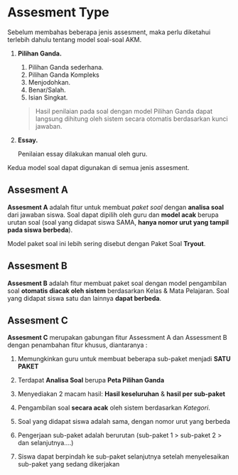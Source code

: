 # Assesment Type

Sebelum membahas beberapa jenis assesment, maka perlu diketahui terlebih dahulu tentang model soal-soal AKM.

1. **Pilihan Ganda.**

    1. Pilihan Ganda sederhana.
    2. Pilihan Ganda Kompleks
    3. Menjodohkan.
    4. Benar/Salah.
    5. Isian Singkat.

    > Hasil penilaian pada soal dengan model Pilihan Ganda dapat langsung dihitung oleh sistem secara otomatis berdasarkan kunci jawaban.

2. **Essay.**

    Penilaian essay dilakukan manual oleh guru.


Kedua model soal dapat digunakan di semua jenis assesment. 

## Assesment A
**Assesment A** adalah fitur untuk membuat _paket soal_ dengan **analisa soal** dari jawaban siswa. Soal dapat dipilih oleh guru dan **model acak** berupa urutan soal (soal yang didapat siswa SAMA, **hanya nomor urut yang tampil pada siswa berbeda**).

Model paket soal ini lebih sering disebut dengan Paket Soal **Tryout**.


## Assesment B
**Assesment B** adalah fitur membuat paket soal dengan model pengambilan soal **otomatis diacak oleh sistem** berdasarkan Kelas & Mata Pelajaran. Soal yang didapat siswa satu dan lainnya **dapat berbeda**.

## Assesment C
**Assesment C** merupakan gabungan fitur Assessment A dan Assessment B dengan penambahan fitur khusus, diantaranya :

1. Memungkinkan guru untuk membuat beberapa sub-paket menjadi **SATU PAKET**

2. Terdapat **Analisa Soal** berupa **Peta Pilihan Ganda**

3. Menyediakan 2 macam hasil: **Hasil keseluruhan** & **hasil per sub-paket**

4. Pengambilan soal **secara acak** oleh sistem berdasarkan _Kategori_.

5. Soal yang didapat siswa adalah sama, dengan nomor urut yang berbeda

6. Pengerjaan sub-paket adalah berurutan (sub-paket 1 > sub-paket 2 > dan selanjutnya....)

7. Siswa dapat berpindah ke sub-paket selanjutnya setelah menyelesaikan sub-paket yang sedang dikerjakan
